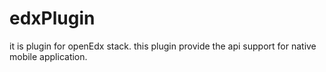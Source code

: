 # edxPlugin

it is plugin for openEdx stack. this plugin provide the api support for native mobile application.

